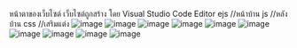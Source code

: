 หน้าตาของเว็บไซต์
เว็บไซต์ถูกสร้าง โดย Visual Studio Code Editor
ejs //หน้าบ้าน
js //หลังบ้าน
css //เสริมแต่ง
![image](https://github.com/xaviousfelix/Shopstore2Handdd/assets/118479639/cb26e85a-d125-4631-a428-ffc23d8b294f)
![image](https://github.com/xaviousfelix/Shopstore2Handdd/assets/118479639/34dc7a1d-60c9-4f5a-8df6-6e72dd10092c)
![image](https://github.com/xaviousfelix/Shopstore2Handdd/assets/118479639/330361e8-6aef-4d10-b915-091e63e202b1)
![image](https://github.com/xaviousfelix/Shopstore2Handdd/assets/118479639/7e8e2458-4572-4a7e-abb7-5f713a50a0e2)
![image](https://github.com/xaviousfelix/Shopstore2Handdd/assets/118479639/955f24e8-d174-4cd9-9541-32cc849f1126)
![image](https://github.com/xaviousfelix/Shopstore2Handdd/assets/118479639/1afa9fbc-1afd-4551-98cc-dd3bbf8c335c)
![image](https://github.com/xaviousfelix/Shopstore2Handdd/assets/118479639/095feb5a-fc47-4a95-8cce-2198f9fbdec9)
![image](https://github.com/xaviousfelix/Shopstore2Handdd/assets/118479639/efae8e3f-fe84-4b3a-876c-0de478798acc)
![image](https://github.com/xaviousfelix/Shopstore2Handdd/assets/118479639/cd55d6d9-394a-47f6-b1c9-33a3ab129a97)
![image](https://github.com/xaviousfelix/Shopstore2Handdd/assets/118479639/0f68ba47-b533-4f4c-94e3-988a85bca4b5)
